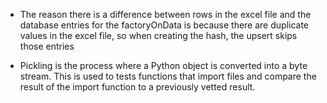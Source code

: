 * The reason there is a difference between rows in the excel file and the database entries for the factoryOnData is because there are
duplicate values in the excel file, so when creating the hash, the upsert skips those entries

* Pickling is the process where a Python object is converted into a byte stream. This is used to tests functions that import files and compare the result of the import function to a previously vetted result.
